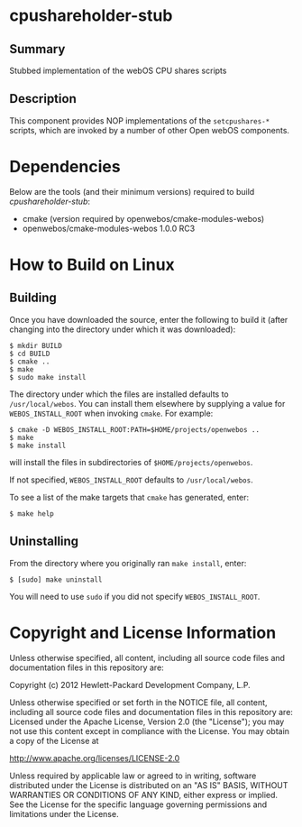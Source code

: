 cpushareholder-stub
===================

Summary
-------
Stubbed implementation of the webOS CPU shares scripts

Description
-----------
This component provides NOP implementations of the `setcpushares-*`
scripts, which are invoked by a number of other Open webOS components.

Dependencies
============

Below are the tools (and their minimum versions) required to build
_cpushareholder-stub_:

- cmake (version required by openwebos/cmake-modules-webos)
- openwebos/cmake-modules-webos 1.0.0 RC3

How to Build on Linux
=====================

Building
--------
Once you have downloaded the source, enter the following to build it (after
changing into the directory under which it was downloaded):

    $ mkdir BUILD
    $ cd BUILD
    $ cmake ..
    $ make
    $ sudo make install

The directory under which the files are installed defaults to `/usr/local/webos`.
You can install them elsewhere by supplying a value for `WEBOS_INSTALL_ROOT`
when invoking `cmake`. For example:

    $ cmake -D WEBOS_INSTALL_ROOT:PATH=$HOME/projects/openwebos ..
    $ make
    $ make install

will install the files in subdirectories of `$HOME/projects/openwebos`.

If not specified, `WEBOS_INSTALL_ROOT` defaults to `/usr/local/webos`.

To see a list of the make targets that `cmake` has generated, enter:

    $ make help

Uninstalling
------------
From the directory where you originally ran `make install`, enter:

    $ [sudo] make uninstall

You will need to use `sudo` if you did not specify `WEBOS_INSTALL_ROOT`.

Copyright and License Information
=================================
Unless otherwise specified, all content, including all source code files and
documentation files in this repository are:

Copyright (c) 2012 Hewlett-Packard Development Company, L.P.

Unless otherwise specified or set forth in the NOTICE file, all content,
including all source code files and documentation files in this repository are:
Licensed under the Apache License, Version 2.0 (the "License");
you may not use this content except in compliance with the License.
You may obtain a copy of the License at

http://www.apache.org/licenses/LICENSE-2.0

Unless required by applicable law or agreed to in writing, software
distributed under the License is distributed on an "AS IS" BASIS,
WITHOUT WARRANTIES OR CONDITIONS OF ANY KIND, either express or implied.
See the License for the specific language governing permissions and
limitations under the License.
